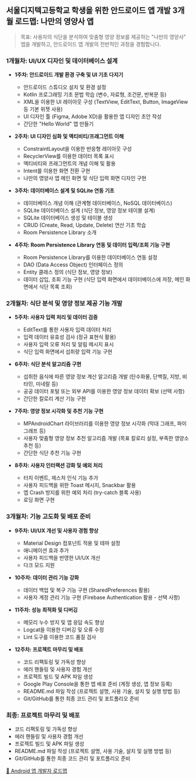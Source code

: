 ## 서울디지텍고등학교 학생을 위한 안드로이드 앱 개발 3개월 로드맵: 나만의 영양사 앱

> 목표: 사용자의 식단을 분석하여 맞춤형 영양 정보를 제공하는 "나만의 영양사" 앱을 개발하고, 안드로이드 앱 개발의 전반적인 과정을 경험합니다.

### 1개월차: UI/UX 디자인 및 데이터베이스 설계

- **1주차: 안드로이드 개발 환경 구축 및 UI 기초 다지기**
    - 안드로이드 스튜디오 설치 및 환경 설정
    - Kotlin 프로그래밍 기초 문법 학습 (변수, 자료형, 조건문, 반복문 등)
    - XML을 이용한 UI 레이아웃 구성 (TextView, EditText, Button, ImageView 등 기본 위젯 사용)
    - UI 디자인 툴 (Figma, Adobe XD)을 활용한 앱 디자인 초안 작성
    - 간단한 "Hello World" 앱 만들기

- **2주차: UI 디자인 심화 및 액티비티/프래그먼트 이해**
    - ConstraintLayout을 이용한 반응형 레이아웃 구성
    - RecyclerView를 이용한 데이터 목록 표시
    - 액티비티와 프래그먼트의 개념 이해 및 활용
    - Intent를 이용한 화면 전환 구현
    - 나만의 영양사 앱 메인 화면 및 식단 입력 화면 디자인 구현

- **3주차: 데이터베이스 설계 및 SQLite 연동 기초**
    - 데이터베이스 개념 이해 (관계형 데이터베이스, NoSQL 데이터베이스)
    - SQLite 데이터베이스 설계 (식단 정보, 영양 정보 테이블 설계)
    - SQLite 데이터베이스 생성 및 테이블 생성
    - CRUD (Create, Read, Update, Delete) 연산 기초 학습
    - Room Persistence Library 소개

- **4주차: Room Persistence Library 연동 및 데이터 입력/조회 기능 구현**
    - Room Persistence Library를 이용한 데이터베이스 연동 설정
    - DAO (Data Access Object) 인터페이스 정의
    - Entity 클래스 정의 (식단 정보, 영양 정보)
    - 데이터 삽입, 조회 기능 구현 (식단 입력 화면에서 데이터베이스에 저장, 메인 화면에서 식단 목록 조회)

### 2개월차: 식단 분석 및 영양 정보 제공 기능 개발

- **5주차: 사용자 입력 처리 및 데이터 검증**
    - EditText를 통한 사용자 입력 데이터 처리
    - 입력 데이터 유효성 검사 (정규 표현식 활용)
    - 사용자 입력 오류 처리 및 알림 메시지 표시
    - 식단 입력 화면에서 섭취량 입력 기능 구현

- **6주차: 식단 분석 알고리즘 구현**
    - 섭취한 음식에 따른 영양 정보 계산 알고리즘 개발 (탄수화물, 단백질, 지방, 비타민, 미네랄 등)
    - 공공 데이터 포털 또는 외부 API를 이용한 영양 정보 데이터 확보 (선택 사항)
    - 간단한 칼로리 계산 기능 구현

- **7주차: 영양 정보 시각화 및 추천 기능 구현**
    - MPAndroidChart 라이브러리를 이용한 영양 정보 시각화 (막대 그래프, 파이 그래프 등)
    - 사용자 맞춤형 영양 정보 추천 알고리즘 개발 (목표 칼로리 설정, 부족한 영양소 추천 등)
    - 간단한 식단 추천 기능 구현

- **8주차: 사용자 인터랙션 강화 및 예외 처리**
    - 터치 이벤트, 제스처 인식 기능 추가
    - 사용자 피드백을 위한 Toast 메시지, Snackbar 활용
    - 앱 Crash 방지를 위한 예외 처리 (try-catch 블록 사용)
    - 로딩 화면 구현

### 3개월차: 기능 고도화 및 배포 준비

- **9주차: UI/UX 개선 및 사용자 경험 향상**
    - Material Design 컴포넌트 적용 및 테마 설정
    - 애니메이션 효과 추가
    - 사용자 피드백을 반영한 UI/UX 개선
    - 다크 모드 지원

- **10주차: 데이터 관리 기능 강화**
    - 데이터 백업 및 복구 기능 구현 (SharedPreferences 활용)
    - 사용자 계정 관리 기능 구현 (Firebase Authentication 활용 - 선택 사항)

- **11주차: 성능 최적화 및 디버깅**
    - 메모리 누수 방지 및 앱 응답 속도 향상
    - Logcat을 이용한 디버깅 및 오류 수정
    - Lint 도구를 이용한 코드 품질 검사

- **12주차: 프로젝트 마무리 및 배포**
    - 코드 리팩토링 및 가독성 향상
    - 에러 핸들링 및 사용자 경험 개선
    - 프로젝트 빌드 및 APK 파일 생성
    - Google Play Console을 통한 앱 배포 준비 (계정 생성, 앱 정보 등록)
    - README.md 파일 작성 (프로젝트 설명, 사용 기술, 설치 및 실행 방법 등)
    - Git/GitHub를 통한 최종 코드 관리 및 포트폴리오 준비

### 최종: 프로젝트 마무리 및 배포

- 코드 리팩토링 및 가독성 향상
- 에러 핸들링 및 사용자 경험 개선
- 프로젝트 빌드 및 APK 파일 생성
- README.md 파일 작성 (프로젝트 설명, 사용 기술, 설치 및 실행 방법 등)
- Git/GitHub를 통한 최종 코드 관리 및 포트폴리오 준비

[🔗 Android 앱 개발자 로드맵](https://roadmap.sh/android)
